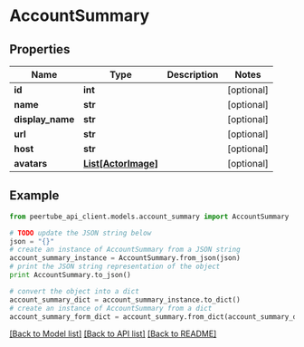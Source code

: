 # AccountSummary


## Properties
Name | Type | Description | Notes
------------ | ------------- | ------------- | -------------
**id** | **int** |  | [optional] 
**name** | **str** |  | [optional] 
**display_name** | **str** |  | [optional] 
**url** | **str** |  | [optional] 
**host** | **str** |  | [optional] 
**avatars** | [**List[ActorImage]**](ActorImage.md) |  | [optional] 

## Example

```python
from peertube_api_client.models.account_summary import AccountSummary

# TODO update the JSON string below
json = "{}"
# create an instance of AccountSummary from a JSON string
account_summary_instance = AccountSummary.from_json(json)
# print the JSON string representation of the object
print AccountSummary.to_json()

# convert the object into a dict
account_summary_dict = account_summary_instance.to_dict()
# create an instance of AccountSummary from a dict
account_summary_form_dict = account_summary.from_dict(account_summary_dict)
```
[[Back to Model list]](../README.md#documentation-for-models) [[Back to API list]](../README.md#documentation-for-api-endpoints) [[Back to README]](../README.md)


